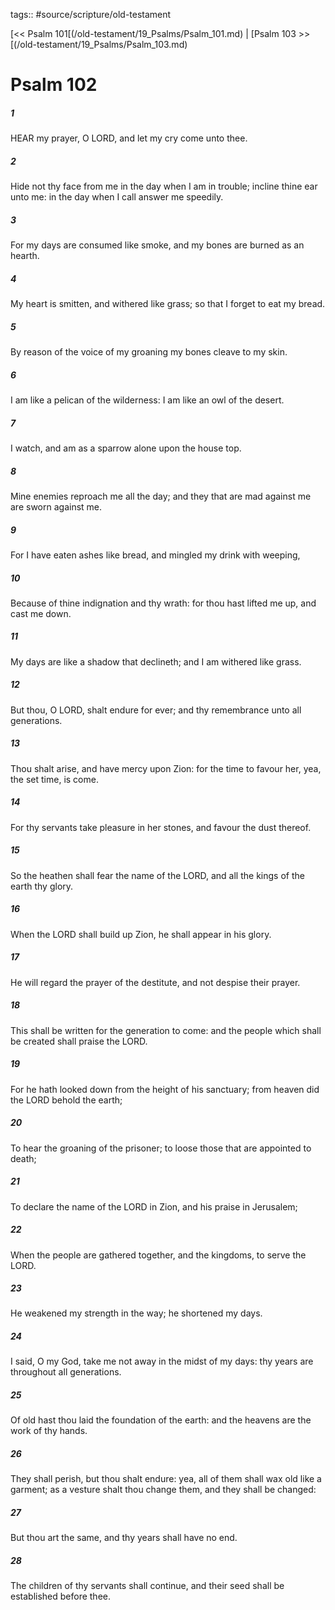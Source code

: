 tags:: #source/scripture/old-testament

[<< Psalm 101[(/old-testament/19_Psalms/Psalm_101.md) | [Psalm 103 >>[(/old-testament/19_Psalms/Psalm_103.md)

# Psalm 102

##### 1

HEAR my prayer, O LORD, and let my cry come unto thee.

##### 2

Hide not thy face from me in the day when I am in trouble; incline thine ear unto me: in the day when I call answer me speedily.

##### 3

For my days are consumed like smoke, and my bones are burned as an hearth.

##### 4

My heart is smitten, and withered like grass; so that I forget to eat my bread.

##### 5

By reason of the voice of my groaning my bones cleave to my skin.

##### 6

I am like a pelican of the wilderness: I am like an owl of the desert.

##### 7

I watch, and am as a sparrow alone upon the house top.

##### 8

Mine enemies reproach me all the day; and they that are mad against me are sworn against me.

##### 9

For I have eaten ashes like bread, and mingled my drink with weeping,

##### 10

Because of thine indignation and thy wrath: for thou hast lifted me up, and cast me down.

##### 11

My days are like a shadow that declineth; and I am withered like grass.

##### 12

But thou, O LORD, shalt endure for ever; and thy remembrance unto all generations.

##### 13

Thou shalt arise, and have mercy upon Zion: for the time to favour her, yea, the set time, is come.

##### 14

For thy servants take pleasure in her stones, and favour the dust thereof.

##### 15

So the heathen shall fear the name of the LORD, and all the kings of the earth thy glory.

##### 16

When the LORD shall build up Zion, he shall appear in his glory.

##### 17

He will regard the prayer of the destitute, and not despise their prayer.

##### 18

This shall be written for the generation to come: and the people which shall be created shall praise the LORD.

##### 19

For he hath looked down from the height of his sanctuary; from heaven did the LORD behold the earth;

##### 20

To hear the groaning of the prisoner; to loose those that are appointed to death;

##### 21

To declare the name of the LORD in Zion, and his praise in Jerusalem;

##### 22

When the people are gathered together, and the kingdoms, to serve the LORD.

##### 23

He weakened my strength in the way; he shortened my days.

##### 24

I said, O my God, take me not away in the midst of my days: thy years are throughout all generations.

##### 25

Of old hast thou laid the foundation of the earth: and the heavens are the work of thy hands.

##### 26

They shall perish, but thou shalt endure: yea, all of them shall wax old like a garment; as a vesture shalt thou change them, and they shall be changed:

##### 27

But thou art the same, and thy years shall have no end.

##### 28

The children of thy servants shall continue, and their seed shall be established before thee.
